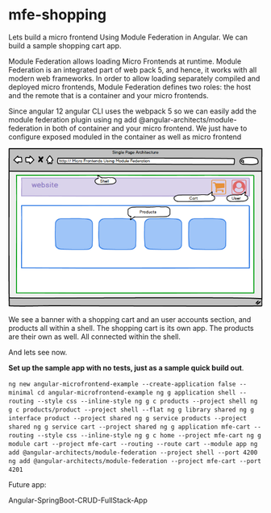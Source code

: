# mfe-shopping


Lets build a micro frontend Using Module Federation in Angular. We can build a sample shopping cart app.

Module Federation allows loading Micro Frontends at runtime. Module Federation is an integrated part of web pack 5, and hence, it works with all modern web frameworks. In order to allow loading separately compiled and deployed micro frontends, Module Federation defines two roles: the host and the remote that is a container and your micro frontends.

Since angular 12 angular CLI uses the webpack 5 so we can easily add the module federation plugin using ng add @angular-architects/module-federation in both of container and your micro frontend. We just have to configure exposed moduled in the container as well as micro frontend


![A shopping cart example using Module Federation ](mfe-shopping.png "Module Federation shopping cart example")

We see a banner with a shopping cart and an user accounts section, and products all within a shell. The shopping cart is its own app. The products are their own as well. All connected within the shell. 

And lets see now.




**Set up the sample app with no tests, just as a sample quick build out**. 

`ng new angular-microfrontend-example --create-application false --minimal
cd angular-microfrontend-example
ng g application shell --routing --style css --inline-style
ng g c products --project shell
ng g c products/product --project shell --flat
ng g library shared
ng g interface product --project shared
ng g service products --project shared
ng g service cart --project shared
ng g application mfe-cart --routing --style css --inline-style
ng g c home --project mfe-cart
ng g module cart --project mfe-cart --routing --route cart --module app
ng add @angular-architects/module-federation --project shell --port 4200
ng add @angular-architects/module-federation --project mfe-cart --port 4201`



Future app:

Angular-SpringBoot-CRUD-FullStack-App